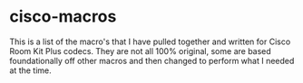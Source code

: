 # cisco-macros
This is a list of the macro's that I have pulled together and written for Cisco Room Kit Plus codecs.  They are not all 100% original, some are based foundationally off other macros and then changed to perform what I needed at the time.
